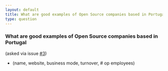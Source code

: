 ```yaml
---
layout: default
title: What are good examples of Open Source companies based in Portugal
type: question
---
```


### What are good examples of Open Source companies based in Portugal

(asked via issue [#3](https://github.com/DinisCruz/keynote-bsideslisbon/issues/3))

 * (name, website, business mode, turnover, # op employees)
